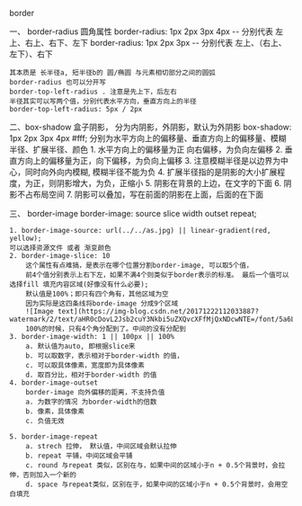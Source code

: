 border 

一、 border-radius 圆角属性
    border-radius: 1px 2px 3px 4px  -- 分别代表 左上、右上、右下、左下
    border-radius: 1px 2px 3px  -- 分别代表 左上、（右上、左下）、右下

    其本质是 长半径a, 短半径b的 圆/椭圆 与元素相切部分之间的圆弧
    border-radius 也可以分开写 
    border-top-left-radius . 注意是先上下，后左右
    半径其实可以写两个值，分别代表水平方向，垂直方向上的半径
    border-top-left-radius: 5px / 2px

二、box-shadow 
    盒子阴影， 分为内阴影，外阴影，默认为外阴影
    box-shadow: 1px 2px 3px 4px #fff;  分别为水平方向上的偏移量、垂直方向上的偏移量、模糊半径、扩展半径、颜色
    1. 水平方向上的偏移量为正 向右偏移，为负向左偏移
    2. 垂直方向上的偏移量为正，向下偏移，为负向上偏移
    3. 注意模糊半径是以边界为中心，同时向外向内模糊, 模糊半径不能为负
    4. 扩展半径指的是阴影的大小扩展程度，为正，则阴影增大，为负，正缩小
    5. 阴影在背景的上边，在文字的下面
    6. 阴影不占布局空间
    7. 阴影可以叠加，写在前面的阴影在上面，后面的在下面

三、 border-image
    border-image: source slice width outset repeat;

    1. border-image-source: url(../../as.jpg) || linear-gradient(red, yellow);
    可以选择资源文件 或者 渐变颜色
    2. border-image-slice: 10
        这个属性有点难搞，是表示在哪个位置分割border-image, 可以取5个值， 
        前4个值分别表示上右下左，如果不满4个则类似于border表示的标准。 最后一个值可以选择fill 填充内容区域(好像没有什么必要);
        默认值是100%；即只有四个角有，其他区域为空
        因为实际是这四条线将borde-image 分成9个区域
        ![Image text](https://img-blog.csdn.net/20171222112033887?watermark/2/text/aHR0cDovL2Jsb2cuY3Nkbi5uZXQvcXFfMjQxNDcwNTE=/font/5a6L5L2T/fontsize/400/fill/I0JBQkFCMA==/dissolve/70/gravity/SouthEast)
        100%的时候，只有4个角分配到了。中间的没有分配到
    3. border-image-width: 1 || 100px || 100%
        a. 默认值为auto, 即根据slice来
        b. 可以取数字，表示相对于border-width 的值，
        c. 可以取具体像素，宽度即为具体像素
        d. 取百分比，相对于border-width 的值
    4. border-image-outset
        border-image 向外偏移的距离，不支持负值
        a. 为数字的情况 为border-width的倍数
        b. 像素，具体像素
        c. 负值无效

    5. border-image-repeat
        a. strech 拉伸， 默认值，中间区域会默认拉伸
        b. repeat 平铺，中间区域会平铺
        c. round 与repeat 类似，区别在与，如果中间的区域小于n + 0.5个背景时，会拉伸，否则加入一个新的
        d. space 与repeat类似，区别在于，如果中间的区域小于n + 0.5个背景时，会用空白填充
   